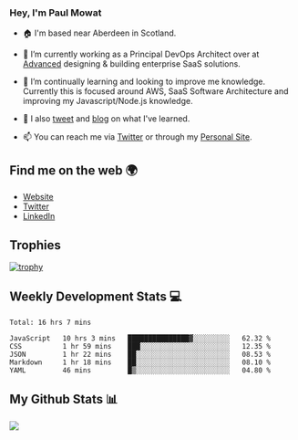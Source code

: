 ### Hey, I'm Paul Mowat

- 🏠 I'm based near Aberdeen in Scotland.
- 💼 I’m currently working as a Principal DevOps Architect over at [Advanced](https://www.oneadvanced.com/) designing & building enterprise SaaS solutions.
- 📖 I’m continually learning and looking to improve me knowledge. Currently this is focused around AWS, SaaS Software Architecture and improving my Javascript/Node.js knowledge.
- 📔 I also [tweet](https://twitter.com/paul_mowat) and [blog](https://www.paulmowat.co.uk/blog) on what I've learned.

- 📫 You can reach me via [Twitter](https://twitter.com/paul_mowat) or through my [Personal Site](https://www.paulmowat.co.uk).


## Find me on the web 🌍

- [Website](https://www.paulmowat.co.uk)
- [Twitter](https://twitter.com/paul_mowat)
- [LinkedIn](https://www.linkedin.com/in/paulmowat)

## Trophies

[![trophy](https://github-profile-trophy.vercel.app/?username=paulmowat)](https://github.com/ryo-ma/github-profile-trophy)

## Weekly Development Stats 💻

<!--START_SECTION:waka-->
```text
Total: 16 hrs 7 mins

JavaScript   10 hrs 3 mins   ███████████████▓░░░░░░░░░   62.32 % 
CSS          1 hr 59 mins    ███░░░░░░░░░░░░░░░░░░░░░░   12.35 % 
JSON         1 hr 22 mins    ██░░░░░░░░░░░░░░░░░░░░░░░   08.53 % 
Markdown     1 hr 18 mins    ██░░░░░░░░░░░░░░░░░░░░░░░   08.10 % 
YAML         46 mins         █▒░░░░░░░░░░░░░░░░░░░░░░░   04.80 % 
```
<!--END_SECTION:waka-->

## My Github Stats 📊

![](https://github-readme-stats.vercel.app/api?username=paulmowat&show_icons=true&count_private=true)
